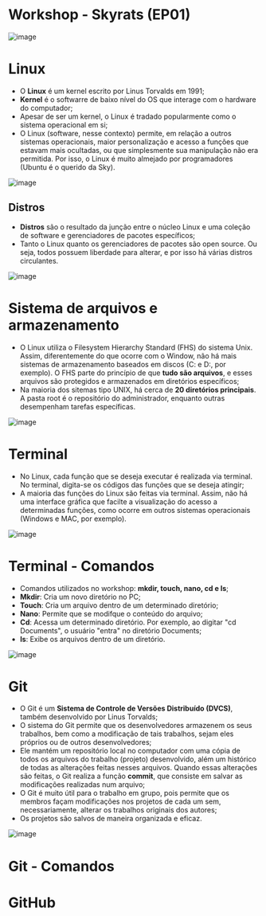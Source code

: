 # Workshop - Skyrats (EP01)

![image](https://github.com/iOtavio/Workshop-sky/assets/124748405/524b78a8-49ed-4354-96c8-0ef4c385d7e9)

# Linux
- O **Linux** é um kernel escrito por Linus Torvalds em 1991;
- **Kernel** é o softwarre de baixo nível do OS que interage com o hardware do computador;
- Apesar de ser um kernel, o Linux é tradado popularmente como o sistema operacional em si;
- O Linux (software, nesse contexto) permite, em relação a outros sistemas operacionais, maior personalização e acesso a funções que estavam mais ocultadas, ou que simplesmente sua manipulação não era permitida. Por isso, o Linux é muito almejado por programadores (Ubuntu é o querido da Sky).

![image](https://github.com/iOtavio/Workshop-sky/assets/124748405/f368e096-4580-4093-a8aa-fe0765390ed9)

## Distros
- **Distros** são o resultado da junção entre o núcleo Linux e uma coleção de software e gerenciadores de pacotes específicos;
- Tanto o Linux quanto os gerenciadores de pacotes são open source. Ou seja, todos possuem liberdade para alterar, e por isso há várias distros circulantes.

![image](https://github.com/iOtavio/Workshop-sky/assets/124748405/07224965-682b-4fac-8e0b-77598ccefbce)

# Sistema de arquivos e armazenamento
- O Linux utiliza o Filesystem Hierarchy Standard (FHS) do sistema Unix. Assim, diferentemente do que ocorre com o Window, não há mais sistemas de armazenamento baseados em discos (C: e D:, por exemplo). O FHS parte do princípio de que **tudo são arquivos**, e esses arquivos são protegidos e armazenados em diretórios específicos;
- Na maioria dos sitemas tipo UNIX, há cerca de **20 diretórios principais**. A pasta root é o repositório do administrador, enquanto outras desempenham tarefas específicas.

 ![image](https://github.com/iOtavio/Workshop-sky/assets/124748405/a0446a9c-d80d-4133-8136-5e6f4b908256)

# Terminal
- No Linux, cada função que se deseja executar é realizada via terminal. No terminal, digita-se os códigos das funções que se deseja atingir;
- A maioria das funções do Linux são feitas via terminal. Assim, não há uma interface gráfica que facilte a visualização do acesso a determinadas funções, como ocorre em outros sistemas operacionais (Windows e MAC, por exemplo).


![image](https://github.com/iOtavio/Workshop-sky/assets/124748405/ece21fad-78b3-41ce-bc9e-24be8ee3ce03)


# Terminal - Comandos
- Comandos utilizados no workshop: **mkdir, touch, nano, cd e ls**;
- **Mkdir**: Cria um novo diretório no PC;
- **Touch**: Cria um arquivo dentro de um determinado diretório;
- **Nano**: Permite que se modifque o conteúdo do arquivo;
- **Cd**: Acessa um determinado diretório. Por exemplo, ao digitar "cd Documents", o usuário "entra" no diretório Documents;
- **ls**: Exibe os arquivos dentro de um diretório.

![image](https://github.com/iOtavio/Workshop-sky/assets/124748405/57e86a53-d2b1-42a5-9d12-63b0baf1050f)


# Git
- O Git é um **Sistema de Controle de Versões Distribuído (DVCS)**, também desenvolvido por Linus Torvalds;
- O sistema do Git permite que os desenvolvedores armazenem os seus trabalhos, bem como a modificação de tais trabalhos, sejam eles próprios ou de outros desenvolvedores;
- Ele mantém um repositório local no computador com uma cópia de todos os arquivos do trabalho (projeto) desenvolvido, além um histórico de todas as alterações feitas nesses arquivos. Quando essas alterações são feitas, o Git realiza a função **commit**, que consiste em salvar as modificações realizadas num arquivo;
- O Git é muito útil para o trabalho em grupo, pois permite que os membros façam modificações nos projetos de cada um sem, necessariamente, alterar os trabalhos originais dos autores;
- Os projetos são salvos de maneira organizada e eficaz.

![image](https://github.com/iOtavio/Workshop-sky/assets/124748405/ce60f9c7-443b-43d2-9d14-a4ec2aeccf62)

# Git - Comandos
# GitHub
